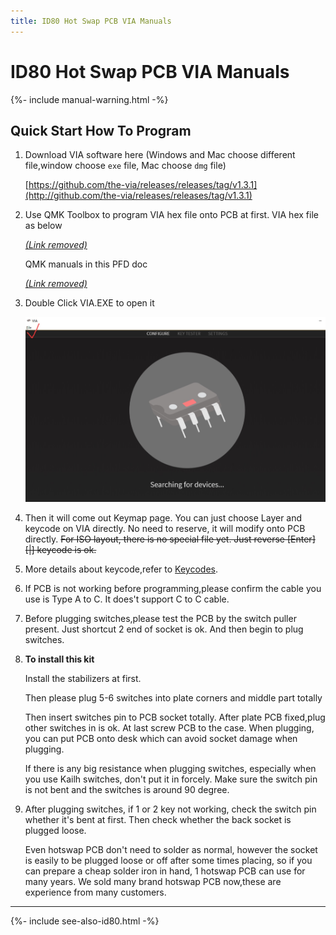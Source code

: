 ```yaml
---
title: ID80 Hot Swap PCB VIA Manuals
---
```


# ID80 Hot Swap PCB VIA Manuals

{%- include manual-warning.html -%}

## Quick Start How To Program

1.  Download VIA software here (Windows and Mac choose different file,window choose `exe` file, Mac choose `dmg` file)

    [https://github.com/the-via/releases/releases/tag/v1.3.1](http://github.com/the-via/releases/releases/tag/v1.3.1)

2.  Use QMK Toolbox to program VIA hex file onto PCB at first. VIA hex file as below

    [*(Link removed)*]()

    QMK manuals in this PFD doc

    [*(Link removed)*]()

3.  Double Click VIA.EXE to open it

    <img src="image-6.jpg" width="640" style="max-width: 100%;">

4.  Then it will come out Keymap page. You can just choose Layer and keycode on VIA directly. No need to reserve, it will modify onto PCB directly. <s>For ISO layout, there is no special file yet. Just reverse [Enter] [\|] keycode is ok.</s>

5.  More details about keycode,refer to [Keycodes](https://docs.qmk.fm/#/keycodes).

6.  If PCB is not working before programming,please confirm the cable you use is Type A to C. It does't support C to C cable.

7.  Before plugging switches,please test the PCB by the switch puller present. Just shortcut 2 end of socket is ok. And then begin to plug switches.

8.  **To install this kit**

    Install the stabilizers at first.

    Then please plug 5-6 switches into plate corners and middle part totally

    Then insert switches pin to PCB socket totally. After plate PCB fixed,plug other switches in is ok. At last screw PCB to the case. When plugging, you can put PCB onto desk which can avoid socket damage when plugging.

    If there is any big resistance when plugging switches, especially when you use Kailh switches, don't put it in forcely. Make sure the switch pin is not bent and the switches is around 90 degree.

9.  After plugging switches, if 1 or 2 key not working, check the switch pin whether it's bent at first. Then check whether the back socket is plugged loose.

    Even hotswap PCB don't need to solder as normal, however the socket is easily to be plugged loose or off after some times placing, so if you can prepare a cheap solder iron in hand, 1 hotswap PCB can use for many years. We sold many brand hotswap PCB now,these are experience from many customers.

---

{%- include see-also-id80.html -%}
